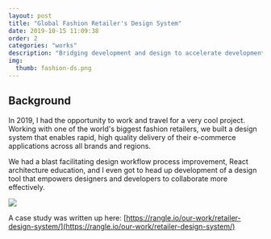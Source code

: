 ```yaml
---
layout: post
title: "Global Fashion Retailer's Design System"
date: 2019-10-15 11:09:38
order: 2
categories: "works"
description: "Bridging development and design to accelerate development of a global fashion e-commerce website."
img:
  thumb: fashion-ds.png
---
```


## Background

In 2019, I had the opportunity to work and travel for a very cool project. Working with one of the world's biggest fashion retailers, we built a design system that enables rapid, high quality delivery of their e-commerce applications across all brands and regions.

We had a blast facilitating design workflow process improvement, React architecture education, and I even got to head up development of a design tool that empowers designers and developers to collaborate more effectively.

<img src="{{ site.url }}/images/fashion-ds.png" class="feature-image">

A case study was written up here: [https://rangle.io/our-work/retailer-design-system/](https://rangle.io/our-work/retailer-design-system/)
